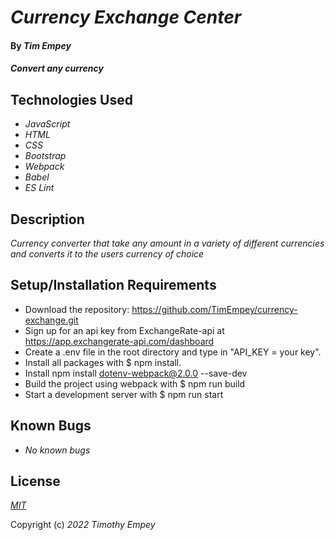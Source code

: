 # _Currency Exchange Center_

#### By _**Tim Empey**_

#### _Convert any currency_

## Technologies Used

* _JavaScript_
* _HTML_
* _CSS_
* _Bootstrap_
* _Webpack_
* _Babel_
* _ES Lint_

## Description

_Currency converter that take any amount in a variety of different currencies and converts it to the users currency of choice_

## Setup/Installation Requirements

* Download the repository: https://github.com/TimEmpey/currency-exchange.git
* Sign up for an api key from ExchangeRate-api at https://app.exchangerate-api.com/dashboard
* Create a .env file in the root directory and type in "API_KEY = your key".
* Install all packages with $ npm install.
* Install npm install dotenv-webpack@2.0.0 --save-dev
* Build the project using webpack with $ npm run build
* Start a development server with $ npm run start

## Known Bugs

* _No known bugs_

## License

_[MIT](https://en.wikipedia.org/wiki/MIT_License)_ 

Copyright (c) _2022_ _Timothy Empey_
